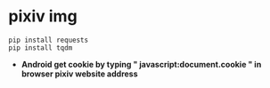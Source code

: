 # pixiv img

```
pip install requests
pip install tqdm
```

- **Android get cookie by typing  " javascript:document.cookie "  in browser pixiv website address**

